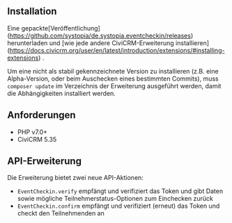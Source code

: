 ## Installation

Eine gepackte[Veröffentlichung]
(https://github.com/systopia/de.systopia.eventcheckin/releases) herunterladen
und [wie jede andere CiviCRM-Erweiterung installieren]
(https://docs.civicrm.org/user/en/latest/introduction/extensions/#installing-extensions)
.

Um eine nicht als stabil gekennzeichnete Version zu installieren
(z.B. eine Alpha-Version, oder beim Auschecken eines bestimmten Commits),
muss `composer update` im Verzeichnis der Erweiterung ausgeführt werden, damit
die Abhängigkeiten installiert werden.

## Anforderungen

* PHP v7.0+
* CiviCRM 5.35

## API-Erweiterung

Die Erweiterung bietet zwei neue API-Aktionen:

* `EventCheckin.verify` empfängt und verifiziert das Token und gibt Daten sowie
  mögliche Teilnehmerstatus-Optionen zum Einchecken zurück
* `EventCheckin.confirm` empfängt und verifiziert (erneut) das Token und checkt
  den Teilnehmenden an